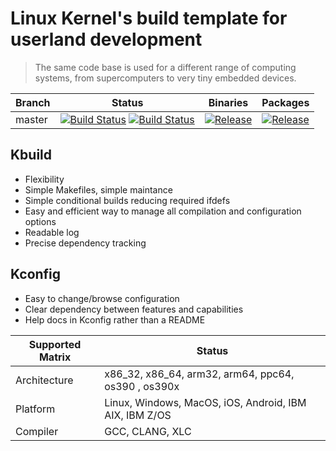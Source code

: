 
# Linux Kernel's build template for userland development
> The same code base is used for a different range of computing systems, from supercomputers to very tiny embedded devices.

| Branch     | Status             | Binaries                 | Packages       |
|------------|--------------------|--------------------------|----------------|
| master     | [![Build Status](https://travis-ci.org/n13l/kbuild.png?branch=master)](https://travis-ci.org/n13l/kbuild) [![Build Status](https://snap-ci.com/n13l/kbuild/branch/master/build_image)](https://snap-ci.com/n13l/kbuild/branch/master) | [![Release](https://img.shields.io/github/release/n13l/kbuild.svg)](https://github.com/n13l/kbuild/releases/latest) | [![Release](https://img.shields.io/github/release/n13l/kbuild.svg)](https://packagecloud.io/n13l/openaaa) |

## Kbuild 
- Flexibility
- Simple Makefiles, simple maintance
- Simple conditional builds reducing required ifdefs
- Easy and efficient way to manage all compilation and configuration options
- Readable log
- Precise dependency tracking

## Kconfig
- Easy to change/browse configuration
- Clear dependency between features and capabilities
- Help docs in Kconfig rather than a README

| Supported Matrix | Status                                                   |
|------------------|----------------------------------------------------------|
| Architecture     | x86_32, x86_64, arm32, arm64, ppc64, os390 , os390x      |
| Platform         | Linux, Windows, MacOS, iOS, Android, IBM AIX, IBM Z/OS   |
| Compiler         | GCC, CLANG, XLC                                          |

